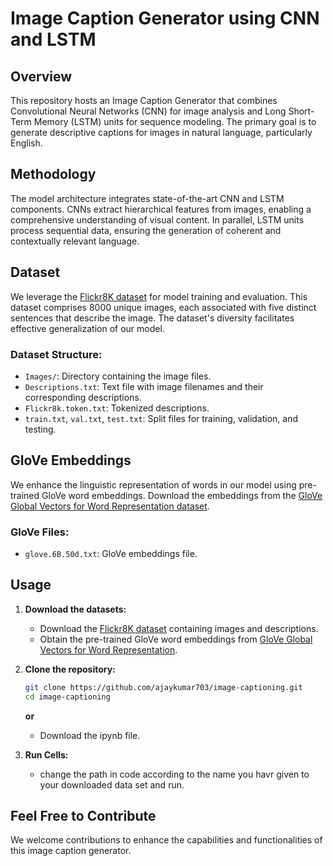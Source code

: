 # Image Caption Generator using CNN and LSTM

## Overview

This repository hosts an Image Caption Generator that combines Convolutional Neural Networks (CNN) for image analysis and Long Short-Term Memory (LSTM) units for sequence modeling. The primary goal is to generate descriptive captions for images in natural language, particularly English.

## Methodology

The model architecture integrates state-of-the-art CNN and LSTM components. CNNs extract hierarchical features from images, enabling a comprehensive understanding of visual content. In parallel, LSTM units process sequential data, ensuring the generation of coherent and contextually relevant language.

## Dataset

We leverage the [Flickr8K dataset](https://www.kaggle.com/datasets/shadabhussain/flickr8k/) for model training and evaluation. This dataset comprises 8000 unique images, each associated with five distinct sentences that describe the image. The dataset's diversity facilitates effective generalization of our model.

### Dataset Structure:

- `Images/`: Directory containing the image files.
- `Descriptions.txt`: Text file with image filenames and their corresponding descriptions.
- `Flickr8k.token.txt`: Tokenized descriptions.
- `train.txt`, `val.txt`, `test.txt`: Split files for training, validation, and testing.

## GloVe Embeddings

We enhance the linguistic representation of words in our model using pre-trained GloVe word embeddings. Download the embeddings from the [GloVe Global Vectors for Word Representation dataset](https://www.kaggle.com/datasets/rtatman/glove-global-vectors-for-word-representation/).

### GloVe Files:

- `glove.6B.50d.txt`: GloVe embeddings file.

## Usage

1. **Download the datasets:**

   - Download the [Flickr8K dataset](https://www.kaggle.com/datasets/shadabhussain/flickr8k/) containing images and descriptions.
   - Obtain the pre-trained GloVe word embeddings from [GloVe Global Vectors for Word Representation](https://www.kaggle.com/datasets/rtatman/glove-global-vectors-for-word-representation/).

2. **Clone the repository:**

   ```bash
   git clone https://github.com/ajaykumar703/image-captioning.git
   cd image-captioning
   ```
   **or**
   - Download the ipynb file.
4. **Run Cells:**
   - change the path in code according to the name you havr given to your downloaded data set and run.
  
     
## Feel Free to Contribute

We welcome contributions to enhance the capabilities and functionalities of this image caption generator.


